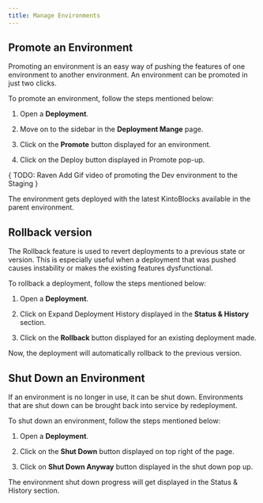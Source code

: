 ```yaml
---
title: Manage Environments
---
```


## Promote an Environment

Promoting an environment is an easy way of pushing the features of one environment to another environment. An environment can be promoted in just two clicks. 

To promote an environment, follow the steps mentioned below:
1. Open a **Deployment**.

2. Move on to the sidebar in the **Deployment Mange** page.

3. Click on the **Promote** button displayed for an environment. 

4. Click on the Deploy button displayed in Promote pop-up.

{ TODO: Raven Add Gif video of promoting the Dev environment to the Staging }

The environment gets deployed with the latest KintoBlocks available in the parent environment.


## Rollback version

The Rollback feature is used to revert deployments to a previous state or version. This is especially useful when a deployment that was pushed causes instability or makes the existing features dysfunctional.

To rollback a deployment, follow the steps mentioned below:

1. Open a **Deployment**.

2. Click on Expand Deployment History displayed in the **Status & History** section.

3. Click on the **Rollback** button displayed for an existing deployment made.

Now, the deployment will automatically rollback to the previous version.


## Shut Down an Environment

If an environment is no longer in use, it can be shut down. Environments that are shut down can be brought back into service by redeployment.

To shut down an environment, follow the steps mentioned below:

1. Open a **Deployment**.

2. Click on the **Shut Down** button displayed on top right of the page.

3. Click on **Shut Down Anyway** button displayed in the shut down pop up.

The environment shut down progress will get displayed in the Status & History section.